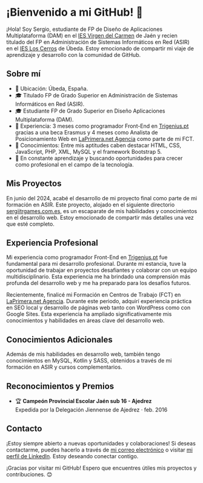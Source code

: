# ¡Bienvenido a mi GitHub! 👋

¡Hola! Soy Sergio, estudiante de FP de Diseño de Aplicaciones Multiplataforma (DAM) en el [IES Virgen del Carmen](https://www.iesvirgendelcarmen.com/) de Jaén y recien titulado del FP en Administración de Sistemas Informáticos en Red (ASIR) en el [IES Los Cerros](https://loscerros.org/) de Úbeda. Estoy emocionado de compartir mi viaje de aprendizaje y desarrollo con la comunidad de GitHub.

## Sobre mí

- 📍 Ubicación: Úbeda, España.
- 🎓 Titulado FP de Grado Superior en Administración de Sistemas Informáticos en Red (ASIR).
- 🎓 Estudiante FP de Grado Superior en Diseño Aplicaciones Multiplataforma (DAM).
- 💼 Experiencia: 3 meses como programador Front-End en [Trigenius.pt](https://www.trigenius.pt/) gracias a una beca Erasmus y 4 meses como Analista de Posicionamiento Web en [LaPrimera.net Agencia](https://laprimera.net/) como parte de mi FCT.
- 🌱 Conocimientos: Entre mis aptitudes caben destacar HTML, CSS, JavaScript, PHP, XML, MySQL y el framework Bootstrap 5.
- 🚀 En constante aprendizaje y buscando oportunidades para crecer como profesional en el campo de la tecnología.

## Mis Proyectos

En junio del 2024, acabé el desarrollo de mi proyecto final como parte de mi formación en ASIR. Este proyecto, alojado en el siguiente directorio [sergiitrgames.com.es](https://sergiitrgames.com.es/), es un escaparate de mis habilidades y conocimientos en el desarrollo web. Estoy emocionado de compartir más detalles una vez que esté completo.

## Experiencia Profesional

Mi experiencia como programador Front-End en [Trigenius.pt](https://trigenius.pt/) fue fundamental para mi desarrollo profesional. Durante mi estancia, tuve la oportunidad de trabajar en proyectos desafiantes y colaborar con un equipo multidisciplinario. Esta experiencia me ha brindado una comprensión más profunda del desarrollo web y me ha preparado para los desafíos futuros.

Recientemente, finalicé mi Formación en Centros de Trabajo (FCT) en [LaPrimera.net Agencia](https://laprimera.net/). Durante este periodo, adquirí experiencia práctica en SEO local y desarrollo de páginas web tanto con WordPress como con Google Sites. Esta experiencia ha ampliado significativamente mis conocimientos y habilidades en áreas clave del desarrollo web.



## Conocimientos Adicionales

Además de mis habilidades en desarrollo web, también tengo conocimientos en MySQL, Kotlin y SASS, obtenidos a través de mi formación en ASIR y cursos complementarios.

## Reconocimientos y Premios

- 🏆 **Campeón Provincial Escolar Jaén sub 16 - Ajedrez**  
  Expedida por la Delegación Jiennense de Ajedrez · feb. 2016

## Contacto

¡Estoy siempre abierto a nuevas oportunidades y colaboraciones! Si deseas contactarme, puedes hacerlo a través de [mi correo electrónico](mailto:sergiotrillorodriguez123@gmail.com) o visitar [mi perfil de LinkedIn](https://www.linkedin.com/in/sergiitr11). Estoy deseando conectar contigo.

¡Gracias por visitar mi GitHub! Espero que encuentres útiles mis proyectos y contribuciones. 😊
